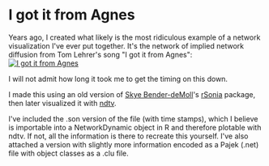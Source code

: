 # I got it from Agnes

Years ago, I created what likely is the most ridiculous example of a network visualization I've ever put together. It's the network of implied network diffusion from Tom Lehrer's song "I got it from Agnes":
[![I got it from Agnes](https://img.youtube.com/vi/kgdq80BF190/0.jpg)](https://www.youtube.com/watch?v=kgdq80BF190 "I got it from Agnes")

I will not admit how long it took me to get the timing on this down.

I made this using an old version of [Skye Bender-deMoll](http://skyeome.net)'s [rSonia](https://www.jstatsoft.org/article/view/v024i07) package, then later visualized it with [ndtv](https://cran.r-project.org/web/packages/ndtv/index.html).

I've included the .son version of the file (with time stamps), which I believe is importable into a NetworkDynamic object in R and therefore plotable with ndtv. If not, all the information is there to recreate this yourself. I've also attached a version with slightly more information encoded as a Pajek (.net) file with object classes as a .clu file.
